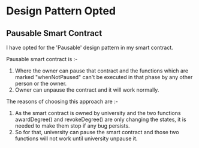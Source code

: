 
# Design Pattern Opted

## Pausable Smart Contract

I have opted for the 'Pausable' design pattern in my smart contract. 

Pausable smart contract is :-

1. Where the owner can pause that contract and the functions which are marked "whenNotPaused" can't be executed in that phase by any other person or the owner.
2. Owner can unpause the contract and it will work normally.



The reasons of choosing this approach are :-
1. As the smart contract is owned by university and the two functions awardDegree() and revokeDegree() are only changing the states, it is needed to make them stop if any bug persists.
2. So for that, university can pause the smart contract and those two functions will not work until university unpause it.
